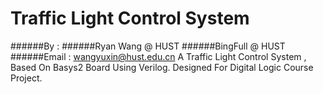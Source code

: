 # Traffic Light Control System
######By : 
######Ryan Wang @ HUST
######BingFull @ HUST
######Email : wangyuxin@hust.edu.cn
A Traffic Light Control System , Based On Basys2 Board Using Verilog. Designed For Digital Logic Course Project.
